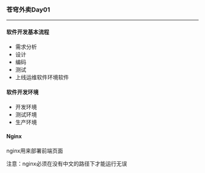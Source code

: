 ### 苍穹外卖Day01

---

#### 软件开发基本流程

- 需求分析
- 设计
- 编码
- 测试
- 上线运维软件环境软件

#### 软件开发环境

- 开发环境
- 测试环境
- 生产环境

#### Nginx

nginx用来部署前端页面

注意：nginx必须在没有中文的路径下才能运行无误







